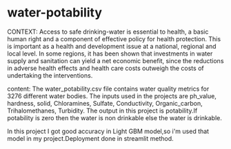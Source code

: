 # water-potability
CONTEXT:
Access to safe drinking-water is essential to health, a basic human right and a component of effective policy for health protection.
This is important as a health and development issue at a national, regional and local level. In some regions, it has been shown that
investments in water supply and sanitation can yield a net economic benefit, since the reductions in adverse health effects and health
care costs outweigh the costs of undertaking the interventions.

content:
The water_potability.csv file contains water quality metrics for 3276 different water bodies.
The inputs used in the projects are ph_value, hardness, solid, Chloramines,	Sulfate,	Conductivity,	Organic_carbon,	Trihalomethanes,	Turbidity.
The output in this project is potability.If potability is zero then the water is non drinkable else the water is drinkable. 

In this project I got good accuracy in Light GBM model,so i'm used that model in my project.Deployment done in streamlit method. 
